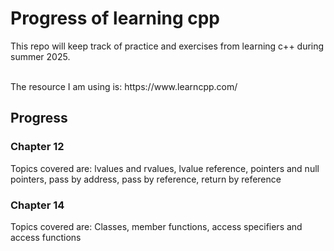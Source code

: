# Progress of learning cpp 

This repo will keep track of practice and exercises from learning c++ during summer 2025.

<br>
The resource I am using is: https://www.learncpp.com/

## Progress

### Chapter 12
Topics covered are: lvalues and rvalues, lvalue reference, pointers and null pointers, pass by address, pass by reference, return by reference

### Chapter 14
Topics covered are: Classes, member functions, access specifiers and access functions



